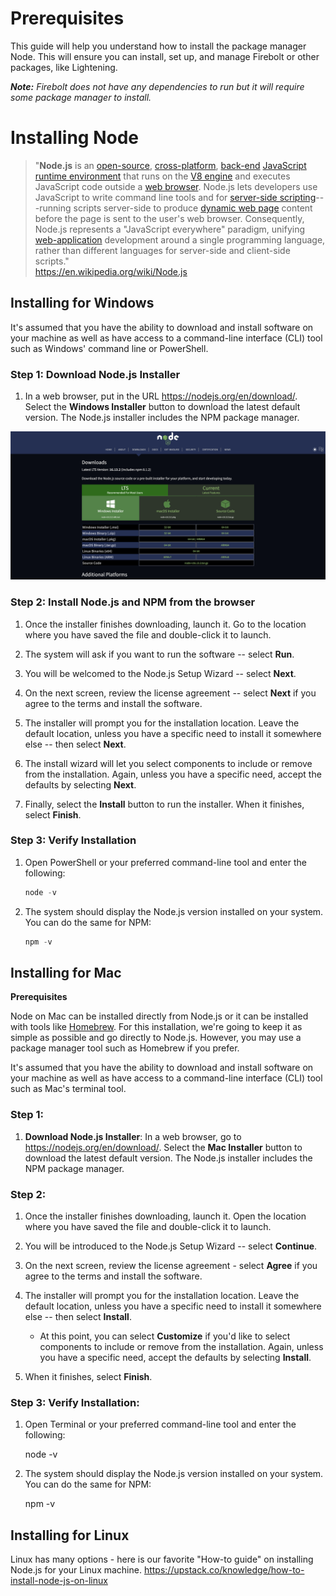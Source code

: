 # Prerequisites 

This guide will help you understand how to install the package manager Node. This will ensure you can install, set up, and manage Firebolt or other packages, like Lightening. 

***Note:** Firebolt does not have any dependencies to run but it will require some package manager to install.* 

# Installing Node

> \"**Node.js** is an [open-source](https://en.wikipedia.org/wiki/Open-source_software), [cross-platform](https://en.wikipedia.org/wiki/Cross-platform), [back-end](https://en.wikipedia.org/wiki/Front_end_and_back_end) [JavaScript](https://en.wikipedia.org/wiki/JavaScript) [runtime environment](https://en.wikipedia.org/wiki/Runtime_system) that runs on the [V8 engine](https://en.wikipedia.org/wiki/V8_(JavaScript_engine)) and executes JavaScript code outside a [web browser](https://en.wikipedia.org/wiki/Web_browser). Node.js lets developers use JavaScript to write command line tools and for [server-side scripting](https://en.wikipedia.org/wiki/Server-side_scripting)---running scripts server-side to produce [dynamic web page](https://en.wikipedia.org/wiki/Dynamic_web_page) content before the page is sent to the user's web browser. Consequently, Node.js represents a \"JavaScript everywhere\" paradigm, unifying [web-application](https://en.wikipedia.org/wiki/Web_application) development around a single programming language, rather than different languages for server-side and client-side scripts.\"\
> <https://en.wikipedia.org/wiki/Node.js>

## Installing for Windows

It's assumed that you have the ability to download and install software on your machine as well as have access to a command-line interface (CLI) tool such as Windows' command line or PowerShell.

### Step 1: Download Node.js Installer

1. In a web browser, put in the URL <https://nodejs.org/en/download/>. Select the **Windows Installer** button to download the latest default version. The Node.js installer includes the NPM package manager.

![Windows Installer Option](../images/WindowsInstallerOption.png)

### Step 2: Install Node.js and NPM from the browser

1.  Once the installer finishes downloading, launch it. Go to the location where you have saved the file and double-click it to launch.

2.  The system will ask if you want to run the software -- select **Run**.

3.  You will be welcomed to the Node.js Setup Wizard -- select **Next**.

4.  On the next screen, review the license agreement -- select **Next** if you agree to the terms and install the software.

5.  The installer will prompt you for the installation location. Leave the default location, unless you have a specific need to install it somewhere else -- then select **Next**.

6.  The install wizard will let you select components to include or remove from the installation. Again, unless you have a specific need, accept the defaults by selecting **Next**.

7.  Finally, select the **Install** button to run the installer. When it finishes, select **Finish**.

### Step 3: Verify Installation

1. Open PowerShell or your preferred command-line tool and enter the following:

    ```powershell
    node -v
    ```

2. The system should display the Node.js version installed on your system. You can do the same for NPM:

    ```powershell
    npm -v
    ```
    
    

## Installing for Mac

**Prerequisites**

Node on Mac can be installed directly from Node.js or it can be installed with tools like [Homebrew](https://brew.sh/). For this installation, we're going to keep it as simple as possible and go directly to Node.js. However, you may use a package manager tool such as Homebrew if you prefer.

It's assumed that you have the ability to download and install software on your machine as well as have access to a command-line interface (CLI) tool such as Mac's terminal tool.

### Step 1: 

1. **Download Node.js Installer**: In a web browser, go to <https://nodejs.org/en/download/>. Select the **Mac Installer** button to download the latest default version. The Node.js installer includes the NPM package manager.

### Step 2: 

1.  Once the installer finishes downloading, launch it. Open the location where you have saved the file and double-click it to launch.

2.  You will be introduced to the Node.js Setup Wizard -- select **Continue**.

3.  On the next screen, review the license agreement - select **Agree** if you agree to the terms and install the software.

4.  The installer will prompt you for the installation location. Leave the default location, unless you have a specific need to install it somewhere else -- then select **Install**.

    - At this point, you can select **Customize** if you'd like to select components to include or remove from the installation. Again, unless you have a specific need, accept the defaults by selecting **Install**.

5.  When it finishes, select **Finish**.

### Step 3: Verify Installation: 

1. Open Terminal or your preferred command-line tool and enter the following:

    node -v  

2. The system should display the Node.js version installed on your system. You can do the same for NPM:

    npm -v

## Installing for Linux

Linux has many options - here is our favorite "How-to guide" on installing Node.js for your Linux machine. <https://upstack.co/knowledge/how-to-install-node-js-on-linux>

